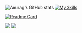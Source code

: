 
![Anurag's GitHub stats](https://github-readme-stats.vercel.app/api?username=GGuilhermeAlves&show_icons=true&theme=aura_dark)
[![My Skills](https://skillicons.dev/icons?i=python,java,unity,blender,js,html,css,git,github,vscode&perline=4)](https://skillicons.dev)

[![Readme Card](https://github-readme-stats.vercel.app/api/pin/?username=GGuilhermeAlves&repo=meusCodigos&theme=aura_dark)](https://github.com/GGuilhermeAlves/meusCodigos)

<!--[![Top Langs](https://github-readme-stats.vercel.app/api/top-langs/?username=GGuilhermeAlves&hide_progress=true&theme=moltack)](https://github.com/GGuilhermeAlves/github-readme-stats)-->


<code><a href="https://www.linkedin.com/in/w-gguialves/" title="LinkedIn Profile"><img src="https://img.shields.io/badge/LinkedIn-0077B5?style=for-the-badge&logo=linkedin&logoColor=white"></a></code>
![](https://komarev.com/ghpvc/?username=GGuilhermeAlves&color=dc143c)
